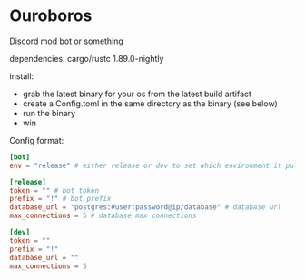 # Ouroboros

Discord mod bot or something

dependencies:
cargo/rustc 1.89.0-nightly

install:
- grab the latest binary for your os from the latest build artifact
- create a Config.toml in the same directory as the binary (see below)
- run the binary
- win

Config format:
```toml
[bot]
env = "release" # either release or dev to set which environment it pulls from

[release]
token = "" # bot token
prefix = "!" # bot prefix
database_url = "postgres:#user:password@ip/database" # database url
max_connections = 5 # database max connections

[dev]
token = ""
prefix = "!"
database_url = ""
max_connections = 5
```
